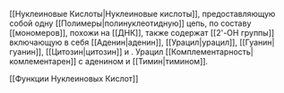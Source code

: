 [[Нуклеиновые Кислоты|Нуклеиновые кислоты]], предоставляющую собой одну [[Полимеры|полинуклеотидную]] цепь, по составу [[мономеров]], похожи на [[ДНК]], также содержат [[2'-OH группы]] включающую в себя [[Аденин|аденин]], [[Урацил|урацил]], [[Гуанин|гуанин]], [[Цитозин|цитозин]] и . Урацил [[Комплементарность|комлементарен]] с аденином и [[Тимин|тимином]].

[[Функции Нуклеиновых Кислот]]